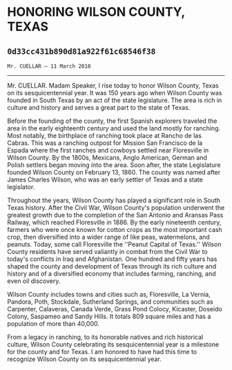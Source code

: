 # HONORING WILSON COUNTY, TEXAS
## `0d33cc431b890d81a922f61c68546f38`
`Mr. CUELLAR — 11 March 2010`

---


Mr. CUELLAR. Madam Speaker, I rise today to honor Wilson County, 
Texas on its sesquicentennial year. It was 150 years ago when Wilson 
County was founded in South Texas by an act of the state legislature. 
The area is rich in culture and history and serves a great part to the 
state of Texas.

Before the founding of the county, the first Spanish explorers 
traveled the area in the early eighteenth century and used the land 
mostly for ranching. Most notably, the birthplace of ranching took 
place at Rancho de las Cabras. This was a ranching outpost for Mission 
San Francisco de la Espada where the first ranches and cowboys settled 
near Floresville in Wilson County. By the 1800s, Mexicans, Anglo 
American, German and Polish settlers began moving into the area. Soon 
after, the state Legislature founded Wilson County on February 13, 
1860. The county was named after James Charles Wilson, who was an early 
settler of Texas and a state legislator.

Throughout the years, Wilson County has played a significant role in 
South Texas history. After the Civil War, Wilson County's population 
underwent the greatest growth due to the completion of the San Antonio 
and Aransas Pass Railway, which reached Floresville in 1886. By the 
early nineteenth century, farmers who were once known for cotton crops 
as the most important cash crop, then diversified into a wider range of 
like peas, watermelons, and peanuts. Today, some call Floresville the 
''Peanut Capital of Texas.'' Wilson County residents have served 
valiantly in combat from the Civil War to today's conflicts in Iraq and 
Afghanistan. One hundred and fifty years has shaped the county and 
development of Texas through its rich culture and history and of a 
diversified economy that includes farming, ranching, and even oil 
discovery.



Wilson County includes towns and cities such as, Floresville, La 
Vernia, Pandora, Poth, Stockdale, Sutherland Springs, and communities 
such as Carpenter, Calaveras, Canada Verde, Grass Pond Colocy, 
Kicaster, Doseido Colony, Saspameo and Sandy Hills. It totals 809 
square miles and has a population of more than 40,000.

From a legacy in ranching, to its honorable natives and rich 
historical culture, Wilson County celebrating its sesquicentennial year 
is a milestone for the county and for Texas. I am honored to have had 
this time to recognize Wilson County on its sesquicentennial year.
